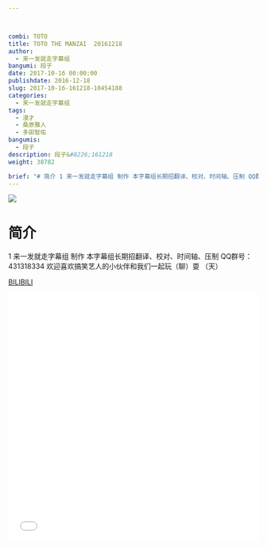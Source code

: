 ```yaml
---



combi: TOTO
title: TOTO THE MANZAI  20161218
author: 
  - 来一发就走字幕组
bangumi: 段子
date: 2017-10-16 00:00:00
publishdate: 2016-12-18
slug: 2017-10-16-161218-10454188
categories: 
  - 来一发就走字幕组
tags: 
  - 漫才
  - 桑原雅人
  - 多田智佑
bangumis: 
  - 段子
description: 段子&#8226;161218
weight: 38782

brief: "# 简介 1 来一发就走字幕组 制作 本字幕组长期招翻译、校对、时间轴、压制 QQ群号：431318334 欢迎喜欢搞笑艺人的小伙伴和我们一起玩（聊）耍 （天）"
---
```


![](https://i.imgur.com/c8znEzM.jpg)

# 简介  
1
来一发就走字幕组 制作  本字幕组长期招翻译、校对、时间轴、压制   QQ群号：431318334 欢迎喜欢搞笑艺人的小伙伴和我们一起玩（聊）耍 （天）

  [BILIBILI](https://www.bilibili.com/video/av10454188/)


<div class="vcontainer">  <iframe class='video' src="//www.bilibili.com/blackboard/player.html?aid=10454188" width="100%" height="500" frameborder="0" allowfullscreen="allowfullscreen"></iframe></div>
